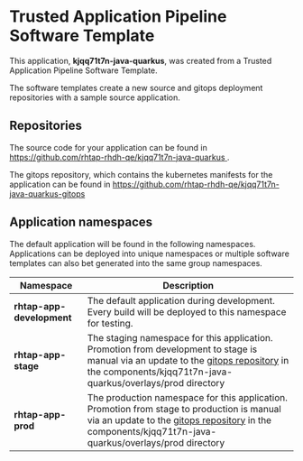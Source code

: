 # Trusted Application Pipeline Software Template

This application, **kjqq71t7n-java-quarkus**, was created from a Trusted Application Pipeline Software Template.

The software templates create a new source and gitops deployment repositories with a sample source application. 

## Repositories

The source code for your application can be found in [https://github.com/rhtap-rhdh-qe/kjqq71t7n-java-quarkus ](https://github.com/rhtap-rhdh-qe/kjqq71t7n-java-quarkus ).
 
The gitops repository, which contains the kubernetes manifests for the application can be found in 
[https://github.com/rhtap-rhdh-qe/kjqq71t7n-java-quarkus-gitops ](https://github.com/rhtap-rhdh-qe/kjqq71t7n-java-quarkus-gitops ) 

## Application namespaces 

The default application will be found in the following namespaces. Applications can be deployed into unique namespaces or multiple software templates can also bet generated into the same group namespaces.  

|  Namespace   |  Description   |  
| -------- | -------- |   
| **rhtap-app-development** | The default application during development. Every build will be deployed to this namespace for testing. | 
| **rhtap-app-stage** | The staging namespace for this application. Promotion from development to stage is manual via an update to the [gitops repository](https://github.com/rhtap-rhdh-qe/kjqq71t7n-java-quarkus-gitops ) in the components/kjqq71t7n-java-quarkus/overlays/prod directory |  
| **rhtap-app-prod** | The production namespace for this application. Promotion from stage to production is manual via an update to the [gitops repository](https://github.com/rhtap-rhdh-qe/kjqq71t7n-java-quarkus-gitops ) in the components/kjqq71t7n-java-quarkus/overlays/prod directory | 